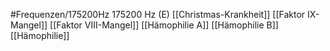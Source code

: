 #Frequenzen/175200Hz
175200 Hz (E)
[[Christmas-Krankheit]]
[[Faktor IX-Mangel]]
[[Faktor VIII-Mangel]]
[[Hämophilie A]]
[[Hämophilie B]]
[[Hämophilie]]
